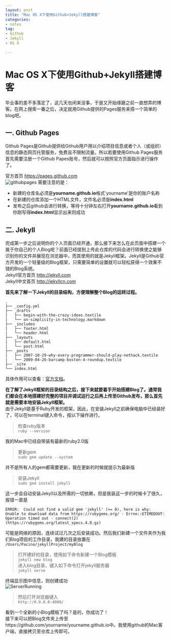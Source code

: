```yaml
---
layout: post
title: "Mac OS X下使用Github+Jekyll搭建博客"    
categories:
- notes   
tag:
- Github
- Jekyll
- OS X
  
---  
```

 
# Mac OS X下使用Github+Jekyll搭建博客
毕业事的差不多落定了，这几天也闲来没事，于是又开始琢磨之前一直想弄的博客。在网上搜索一番之后，决定就用Github提供的Pages服务来搭一个简单的blog吧。
## 一. Github Pages
Github Pages是Github提供给Github用户用以介绍项目信息或者个人（或组织）信息的静态网页托管服务，免费且不限制流量。所以若要使用Github Pages服务首先需要注册一个Github Papes账号，然后就可以按照官方页面指示进行操作了。  
  
官方首页 <https://pages.github.com>  
![githubpages](http://ww3.sinaimg.cn/large/5657ca78gw1eh6sy94rivj20m80e0abo.jpg)
需要注意的是：  
- 新建的仓库名必须是**yourname.github.io**格式'yourname'是你的账户名称  
- 在新建的仓库添加一个HTML文件，文件名必须是**index.html**  
- 发布之后github会进行转换，等待十分钟左右打开**yourname.github.io**看到你刚写得**index.html**显示出来则成功
## 二. Jekyll
完成第一步之后说明你的个人页面已经开通，那么接下来怎么在此页面中搭建一个属于你自己的个人Blog呢？前面已经提到上传此仓库的代码会进行转换使之能够识别你的文件并展现在浏览器中，而其使用的就是Jekyll框架。Jekyll是Github官方开发的一个轻量级的Blog框架，只需要简单的设置就可以轻松获得一个效果不错的Blog系统。  
Jekyll官方首页 <http://jekyll.com>   
Jekyll中文首页 <http://jekyllcn.com>   

**首先来了解一下Jekyll的目录结构，方便理解整个Blog的运转过程。**  
  
    
	.
	├── _config.yml
	├── _drafts
	|   ├── begin-with-the-crazy-ideas.textile
	|   └── on-simplicity-in-technology.markdown
	├── _includes
	|   ├── footer.html
	|   └── header.html
	├── _layouts
	|   ├── default.html
	|   └── post.html
	├── _posts
	|   ├── 2007-10-29-why-every-programmer-should-play-nethack.textile
	|   └── 2009-04-26-barcamp-boston-4-roundup.textile
	├── _site
	└── index.html  

具体作用可以查看：[官方文档](http://jekyllcn.com/docs/structure)。  

**在了解了Jekyll框架的目录结构之后，接下来就要着手开始搭建Blog了。通常我们都会在本地搭建好完整的项目并调试运行之后再上传至Github发布，那么首先就是需要本地安装Jekyll框架。**  
由于Jekyll是基于Ruby开发的框架，因此，在安装Jekyll之前确保电脑中已经装好了，可以在terminal键入命令，按以下操作进行。  
>检查ruby版本  
`ruby --version`  

我的Mac中已经自带装有最新的ruby2.0版   
>更新gem  
`sudo gem update --system`   
 
并不是所有人的gem都需要更新，我在更新的时候就提示为最新版  
 
>安装Jekyll  
`sudo gem install jekyll`  

这一步会自动安装Jekyll以及所需的一切依赖，但是我装这一步的时候卡了很久，报错一直是  

`
ERROR:  Could not find a valid gem 'jekyll' (>= 0), here is why:    
Unable to download data from https://rubygems.org/ - Errno::ETIMEDOUT: Operation timed out - connect(2) (https://rubygems.org/latest_specs.4.8.gz)
`  

可能是网络的原因，连续试过几次之后安装成功。然后我们新建一个文件夹作为我们Blog项目的工作目录，我建的目录放置在  
`/Users/Pacino/jekyllProject/myBlog`  
>打开建好的目录，使用如下命令新建一个Blog模板  
`jekyll new blog`  
进入blog目录，键入如下命令打开jekyll服务器  
`jekyll serve`  

终端显示图中信息，则创建成功  
![ServerRunning](http://ww3.sinaimg.cn/large/5657ca78gw1eh6sx0ueawj20m805jjsw.jpg)  
>然后打开浏览器键入  
`http://0.0.0.0:4000/`   
 
看到一个全新的小Blog模板了吗？是的，你成功了！  
接下来可以把Blog文件夹上传至https://github.com/yourname/yourname.github.io中。我使用github的Mac客户端，直接拷贝至仓库上传即可。
